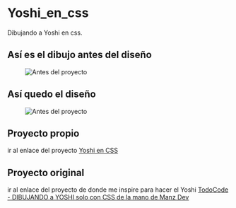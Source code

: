# Yoshi_en_css
Dibujando a Yoshi en css.

## Así es el dibujo antes del diseño

<figure>
    <img src="https://i.ibb.co/Dr42bNM/yoshi.jpg" alt="Antes del proyecto"></img>
</figure>

## Así quedo el diseño

<figure>
    <img src="https://i.ibb.co/TLPw834/3.png" alt="Antes del proyecto"></img>
</figure>

## Proyecto propio

<p>ir al enlace del proyecto <a href="https://totimang.github.io/Yoshi_en_css/" target="_blank">Yoshi en CSS</a></p>


## Proyecto original

<p>ir al enlace del proyecto de donde me inspire para hacer el Yoshi <a href="www.youtube.com/watch?v=0aZD-qQ3Kak&t" target="_blank">TodoCode - DIBUJANDO a YOSHI solo con CSS de la mano de Manz Dev</a></p>
